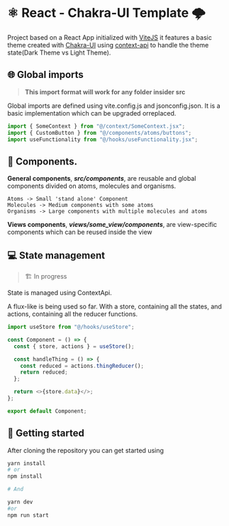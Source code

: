 # ⚛️ React - Chakra-UI Template 🌩️

Project based on a React App initialized with [ViteJS](https://vitejs.dev/) it features a basic theme created with [Chakra-UI](https://chakra-ui.com/) using [context-api](https://reactjs.org/) to handle the theme state(Dark Theme vs Light Theme).

## 🌐 Global imports

> **This import format will work for any folder insider src**

Global imports are defined using vite.config.js and jsonconfig.json. It is a basic implementation which can be upgraded orreplaced.

```js
import { SomeContext } from "@/context/SomeContext.jsx";
import { CustomButton } from "@/components/atoms/buttons";
import useFunctionality from "@/hooks/useFunctionality.jsx";
```

## 📁 Components.

**General components**, **_src/components_**, are reusable and global components divided on atoms, molecules and organisms.

```
Atoms -> Small 'stand alone' Component
Molecules -> Medium components with some atoms
Organisms -> Large components with multiple molecules and atoms
```

**Views components**, **_views/some_view/components_**, are view-specific components which can be reused inside the view

## 💻 State management

> 🏗️ In progress

State is managed using ContextApi.

A flux-like is being used so far. With a store, containing all the states, and actions, containing all the reducer functions.

```js
import useStore from "@/hooks/useStore";

const Component = () => {
  const { store, actions } = useStore();

  const handleThing = () => {
    const reduced = actions.thingReducer();
    return reduced;
  };

  return <>{store.data}</>;
};

export default Component;
```

## 🎉 Getting started

After cloning the repository you can get started using

```sh
yarn install
# or
npm install

# And

yarn dev
#or
npm run start
```

